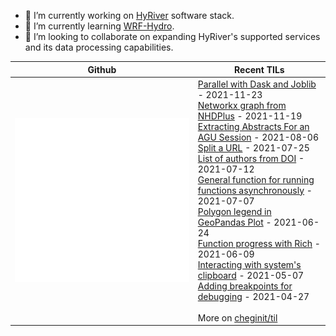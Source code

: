 - 🔭 I’m currently working on [HyRiver](https://github.com/cheginit/HyRiver) software stack.
- 🌱 I’m currently learning [WRF-Hydro](https://github.com/NCAR/wrf_hydro_nwm_public).
- 👯 I’m looking to collaborate on expanding HyRiver's supported services and its data processing capabilities.

Github | Recent TILs
------- | ---
![Metrics](https://github.com/cheginit/cheginit/blob/main/github-metrics.svg) | <!-- tils starts -->[Parallel with Dask and Joblib](https://github.com/cheginit/til/blob/main/python/parallel.md) - 2021-11-23<br>[Networkx graph from NHDPlus](https://github.com/cheginit/til/blob/main/python/nhdplus.md) - 2021-11-19<br>[Extracting Abstracts For an AGU Session](https://github.com/cheginit/til/blob/main/python/agu_abstract.md) - 2021-08-06<br>[Split a URL](https://github.com/cheginit/til/blob/main/python/get_payload.md) - 2021-07-25<br>[List of authors from DOI](https://github.com/cheginit/til/blob/main/python/get_authors.md) - 2021-07-12<br>[General function for running functions asynchronously](https://github.com/cheginit/til/blob/main/python/run_async_func.md) - 2021-07-07<br>[Polygon legend in GeoPandas Plot](https://github.com/cheginit/til/blob/main/python/geopandas_polt.md) - 2021-06-24<br>[Function progress with Rich](https://github.com/cheginit/til/blob/main/python/decorator.md) - 2021-06-09<br>[Interacting with system's clipboard](https://github.com/cheginit/til/blob/main/python/clipboard.md) - 2021-05-07<br>[Adding breakpoints for debugging](https://github.com/cheginit/til/blob/main/python/debugging.md) - 2021-04-27<!-- tils ends --><br><br>More on [cheginit/til](https://github.com/cheginit/til)
